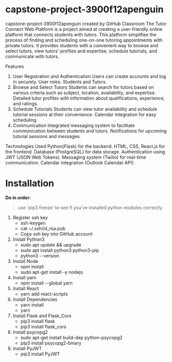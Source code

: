 # capstone-project-3900f12apenguin
capstone-project-3900f12apenguin created by GitHub Classroom
The Tutor Connect Web Platform is a project aimed at creating a user-friendly online platform that connects students with tutors. This platform simplifies the process of finding and scheduling one-on-one tutoring appointments with private tutors. It provides students with a convenient way to browse and select tutors, view tutors' profiles and expertise, schedule tutorials, and communicate with tutors.

Features
1. User Registration and Authentication
Users can create accounts and log in securely.
User roles: Students and Tutors.
2. Browse and Select Tutors
Students can search for tutors based on various criteria such as subject, location, availability, and expertise.
Detailed tutor profiles with information about qualifications, experience, and ratings.
3. Schedule Tutorials
Students can view tutor availability and schedule tutorial sessions at their convenience.
Calendar integration for easy scheduling.
4. Communication
Integrated messaging system to facilitate communication between students and tutors.
Notifications for upcoming tutorial sessions and messages.

Technologies Used
Python(Flask) for the backend.
HTML, CSS, React.js for the frontend.
Database (PostgreSQL) for data storage.
Authentication using JWT (JSON Web Tokens).
Messaging system (Twilio) for real-time communication.
Calendar integration (Outlook Calendar API).


# Installation
**Do in order:**
> use 'pip3 freeze' to see if you've installed python modules correctly.
1. Register ssh key
   * ssh-keygen
   * cat ~/.ssh/id_rsa.pub
   * Copy ssh key into GitHub account
2. Install Python3
   * sudo apt update && upgrade
   * sudo apt install python3 python3-pip
   * python3 --version
3. Install Node
   * npm install
   * sudo apt-get install -y nodejs
4. Install yarn
   * npm install --global yarn
5. Install React
   * yarn add react-scripts
6. Install Dependencies
   * yarn install
   * yarn
7. Install Flask and Flask_Cors
   * pip3 install flask
   * pip3 install flask_cors
8. Install psycopg2
   * sudo apt-get install build-dep python-psycopg2
   * pip3 install psycopg2-binary
9. Install PyJWT
   * pip3 install PyJWT

